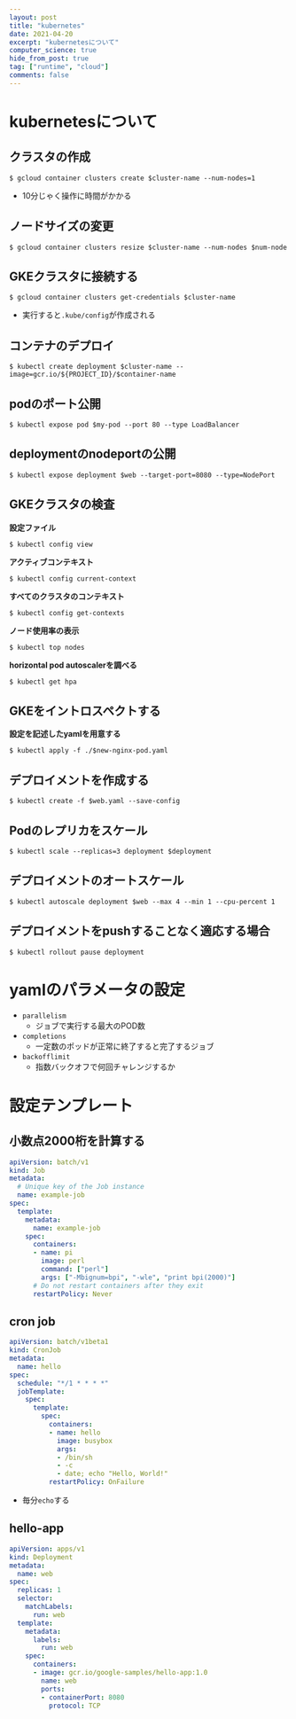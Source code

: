 ```yaml
---
layout: post
title: "kubernetes"
date: 2021-04-20
excerpt: "kubernetesについて"
computer_science: true
hide_from_post: true
tag: ["runtime", "cloud"]
comments: false
---
```


# kubernetesについて

## クラスタの作成

```console
$ gcloud container clusters create $cluster-name --num-nodes=1
```
 - 10分じゃく操作に時間がかかる

## ノードサイズの変更

```console
$ gcloud container clusters resize $cluster-name --num-nodes $num-node
```

## GKEクラスタに接続する

```console
$ gcloud container clusters get-credentials $cluster-name
```
 - 実行すると`.kube/config`が作成される

## コンテナのデプロイ

```console
$ kubectl create deployment $cluster-name --image=gcr.io/${PROJECT_ID}/$container-name
```

## podのポート公開

```console
$ kubectl expose pod $my-pod --port 80 --type LoadBalancer
```

## deploymentのnodeportの公開

```console
$ kubectl expose deployment $web --target-port=8080 --type=NodePort
```

## GKEクラスタの検査

**設定ファイル**
```console
$ kubectl config view
```

**アクティブコンテキスト**
```console
$ kubectl config current-context
```

**すべてのクラスタのコンテキスト**
```console
$ kubectl config get-contexts
```

**ノード使用率の表示**
```console
$ kubectl top nodes
```

**horizontal pod autoscalerを調べる**
```console
$ kubectl get hpa
```

## GKEをイントロスペクトする

**設定を記述したyamlを用意する**
```console
$ kubectl apply -f ./$new-nginx-pod.yaml
```

## デプロイメントを作成する

```console
$ kubectl create -f $web.yaml --save-config
```

## Podのレプリカをスケール

```console
$ kubectl scale --replicas=3 deployment $deployment
```

## デプロイメントのオートスケール

```console
$ kubectl autoscale deployment $web --max 4 --min 1 --cpu-percent 1
```

## デプロイメントをpushすることなく適応する場合

```console
$ kubectl rollout pause deployment 
```

# yamlのパラメータの設定
 - `parallelism`
   - ジョブで実行する最大のPOD数
 - `completions`
   - 一定数のポッドが正常に終了すると完了するジョブ
 - `backofflimit`
   - 指数バックオフで何回チャレンジするか

# 設定テンプレート

## 小数点2000桁を計算する

```yaml
apiVersion: batch/v1
kind: Job
metadata:
  # Unique key of the Job instance
  name: example-job
spec:
  template:
    metadata:
      name: example-job
    spec:
      containers:
      - name: pi
        image: perl
        command: ["perl"]
        args: ["-Mbignum=bpi", "-wle", "print bpi(2000)"]
      # Do not restart containers after they exit
      restartPolicy: Never
```

## cron job

```yaml
apiVersion: batch/v1beta1
kind: CronJob
metadata:
  name: hello
spec:
  schedule: "*/1 * * * *"
  jobTemplate:
    spec:
      template:
        spec:
          containers:
          - name: hello
            image: busybox
            args:
            - /bin/sh
            - -c
            - date; echo "Hello, World!"
          restartPolicy: OnFailure
```
 - 毎分`echo`する
	

## hello-app

```yaml
apiVersion: apps/v1
kind: Deployment
metadata:
  name: web
spec:
  replicas: 1
  selector:
    matchLabels:
      run: web
  template:
    metadata:
      labels:
        run: web
    spec:
      containers:
      - image: gcr.io/google-samples/hello-app:1.0
        name: web
        ports:
        - containerPort: 8080
          protocol: TCP

```
